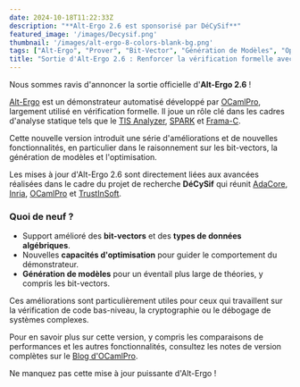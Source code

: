 ```yaml
---
date: 2024-10-18T11:22:33Z
description: "**Alt-Ergo 2.6 est sponsorisé par DéCySif**"
featured_image: '/images/Decysif.png'
thumbnail: '/images/alt-ergo-8-colors-blank-bg.png'
tags: ["Alt-Ergo", "Prover", "Bit-Vector", "Génération de Modèles", "Optimisation", "Release"]
title: "Sortie d'Alt-Ergo 2.6 : Renforcer la vérification formelle avec de nouvelles fonctionnalités"
---
```


Nous sommes ravis d'annoncer la sortie officielle d'**Alt-Ergo 2.6** !

[Alt-Ergo](https://alt-ergo.ocamlpro.com/) est un démonstrateur automatisé
développé par [OCamlPro](https://ocamlpro.com/), largement utilisé en
vérification formelle. Il joue un rôle clé dans les cadres d'analyse statique
tels que le [TIS Analyzer](https://www.trust-in-soft.com/trustinsoft-analyzer),
[SPARK](https://www.adacore.com/about-spark) et
[Frama-C](https://frama-c.com/).

Cette nouvelle version introduit une série d'améliorations et de nouvelles
fonctionnalités, en particulier dans le raisonnement sur les bit-vectors, la
génération de modèles et l'optimisation.

Les mises à jour d'Alt-Ergo 2.6 sont directement liées aux avancées réalisées
dans le cadre du projet de recherche **DéCySif** qui réunit
[AdaCore](https://www.adacore.com/), [Inria](https://www.inria.fr/en/toccata),
[OCamlPro](https://ocamlpro.com/) et
[TrustInSoft](https://www.trust-in-soft.com/).

### Quoi de neuf ?

- Support amélioré des **bit-vectors** et des **types de données algébriques**.
- Nouvelles **capacités d'optimisation** pour guider le comportement du
  démonstrateur.
- **Génération de modèles** pour un éventail plus large de théories, y compris
  les bit-vectors.

Ces améliorations sont particulièrement utiles pour ceux qui travaillent sur la
vérification de code bas-niveau, la cryptographie ou le débogage de systèmes
complexes.

Pour en savoir plus sur cette version, y compris les comparaisons de
performances et les autres fonctionnalités, consultez les notes de version
complètes sur le [Blog
d'OCamlPro](https://ocamlpro.com/blog/2024_09_01_alt_ergo_2_6_0_released/).

Ne manquez pas cette mise à jour puissante d'Alt-Ergo !

